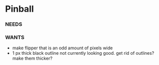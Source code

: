 # Pinball

### NEEDS ###


### WANTS ###

- make flipper that is an odd amount of pixels wide
- 1 px thick black outline not currently looking good. get rid of outlines? make them thicker?
